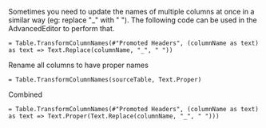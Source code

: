 Sometimes you need to update the names of multiple columns at once in a similar way (eg: replace "_" with " ").
The following code can be used in the AdvancedEditor to perform that.

    = Table.TransformColumnNames(#"Promoted Headers", (columnName as text) as text => Text.Replace(columnName, "_", " "))


Rename all columns to have proper names

    = Table.TransformColumnNames(sourceTable, Text.Proper)
    
Combined

    = Table.TransformColumnNames(#"Promoted Headers", (columnName as text) as text => Text.Proper(Text.Replace(columnName, "_", " ")))
